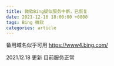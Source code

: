 ```yaml
---
title: 微软Bing疑似服务中断，已恢复
date: 2021-12-16 18:00:00 +0800
tags: Bing 微软
categories: article
---
```


备用域名似乎可用 https://www4.bing.com/

2021.12.18 更新 目前服务正常

